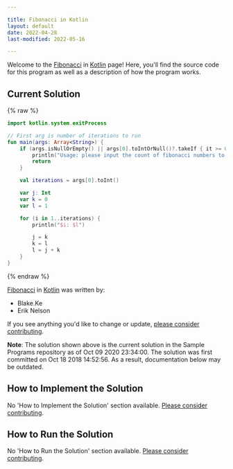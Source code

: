 ```yaml
---

title: Fibonacci in Kotlin
layout: default
date: 2022-04-28
last-modified: 2022-05-16

---
```


Welcome to the [Fibonacci](https://sampleprograms.io/projects/fibonacci) in [Kotlin](https://sampleprograms.io/languages/kotlin) page! Here, you'll find the source code for this program as well as a description of how the program works.

## Current Solution

{% raw %}

```kotlin
import kotlin.system.exitProcess

// First arg is number of iterations to run
fun main(args: Array<String>) {
    if (args.isNullOrEmpty() || args[0].toIntOrNull()?.takeIf { it >= 0 } == null) {
        println("Usage: please input the count of fibonacci numbers to output")
        return
    }

    val iterations = args[0].toInt()

    var j: Int
    var k = 0
    var l = 1

    for (i in 1..iterations) {
        println("$i: $l")

        j = k
        k = l
        l = j + k
    }
}
```

{% endraw %}

[Fibonacci](https://sampleprograms.io/projects/fibonacci) in [Kotlin](https://sampleprograms.io/languages/kotlin) was written by:

- Blake.Ke
- Erik Nelson

If you see anything you'd like to change or update, [please consider contributing](https://github.com/TheRenegadeCoder/sample-programs).

**Note**: The solution shown above is the current solution in the Sample Programs repository as of Oct 09 2020 23:34:00. The solution was first committed on Oct 18 2018 14:52:56. As a result, documentation below may be outdated.

## How to Implement the Solution

No 'How to Implement the Solution' section available. [Please consider contributing](https://github.com/TheRenegadeCoder/sample-programs-website).

## How to Run the Solution

No 'How to Run the Solution' section available. [Please consider contributing](https://github.com/TheRenegadeCoder/sample-programs-website).